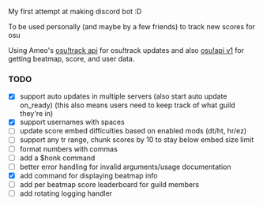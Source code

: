 My first attempt at making discord bot :D

To be used personally (and maybe by a few friends) to track new scores for osu

Using Ameo's [osu!track api](https://github.com/Ameobea/osutrack-api) for osu!track updates and also [osu!api v1](https://github.com/ppy/osu-api/wiki) for getting beatmap, score, and user data.

### TODO 
- [X]  support auto updates in multiple servers (also start auto update on_ready) (this also means users need to keep track of what guild they're in)
- [x]  support usernames with spaces
- [ ]  update score embed difficulties based on enabled mods (dt/ht, hr/ez)
- [ ]  support any tr range, chunk scores by 10 to stay below embed size limit
- [ ]  format numbers with commas
- [ ]  add a $honk command
- [ ]  better error handling for invalid arguments/usage documentation
- [X]  add command for displaying beatmap info 
- [ ]  add per beatmap score leaderboard for guild members
- [ ]  add rotating logging handler

